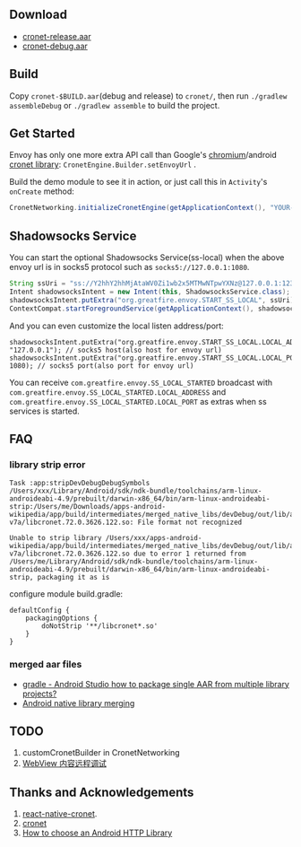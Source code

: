 
## Download

- [cronet-release.aar](https://envoy.greatfire.org/static/cronet-release.aar)
- [cronet-debug.aar](https://envoy.greatfire.org/static/cronet-debug.aar)

## Build

Copy `cronet-$BUILD.aar`(debug and release) to `cronet/`, then run `./gradlew assembleDebug` or `./gradlew assemble` to build the project.

## Get Started

Envoy has only one more extra API call than Google's [chromium](https://chromium.googlesource.com/chromium/src/+/master/components/cronet/)/android [cronet library](https://developer.android.com/guide/topics/connectivity/cronet): `CronetEngine.Builder.setEnvoyUrl` .

Build the demo module to see it in action, or just call this in `Activity`'s `onCreate` method:

```java
CronetNetworking.initializeCronetEngine(getApplicationContext(), "YOUR-ENVOY-URL"); // set envoy url here, read native/README.md for all supported formats.
```

## Shadowsocks Service

You can start the optional Shadowsocks Service(ss-local) when the above envoy url is in socks5 protocol such as `socks5://127.0.0.1:1080`.
```java
String ssUri = "ss://Y2hhY2hhMjAtaWV0Zi1wb2x5MTMwNTpwYXNz@127.0.0.1:1234"; // your ss server connection url
Intent shadowsocksIntent = new Intent(this, ShadowsocksService.class);
shadowsocksIntent.putExtra("org.greatfire.envoy.START_SS_LOCAL", ssUri);
ContextCompat.startForegroundService(getApplicationContext(), shadowsocksIntent);
```

And you can even customize the local listen address/port:
```
shadowsocksIntent.putExtra("org.greatfire.envoy.START_SS_LOCAL.LOCAL_ADDRESS", "127.0.0.1"); // socks5 host(also host for envoy url)
shadowsocksIntent.putExtra("org.greatfire.envoy.START_SS_LOCAL.LOCAL_PORT", 1080); // socks5 port(also port for envoy url)
```

You can receive `com.greatfire.envoy.SS_LOCAL_STARTED` broadcast with  
 `com.greatfire.envoy.SS_LOCAL_STARTED.LOCAL_ADDRESS` and `com.greatfire.envoy.SS_LOCAL_STARTED.LOCAL_PORT` as extras when ss services is started.

## FAQ

### library strip error
```
Task :app:stripDevDebugDebugSymbols
/Users/xxx/Library/Android/sdk/ndk-bundle/toolchains/arm-linux-androideabi-4.9/prebuilt/darwin-x86_64/bin/arm-linux-androideabi-strip:/Users/me/Downloads/apps-android-wikipedia/app/build/intermediates/merged_native_libs/devDebug/out/lib/armeabi-v7a/libcronet.72.0.3626.122.so: File format not recognized

Unable to strip library /Users/xxx/apps-android-wikipedia/app/build/intermediates/merged_native_libs/devDebug/out/lib/armeabi-v7a/libcronet.72.0.3626.122.so due to error 1 returned from /Users/me/Library/Android/sdk/ndk-bundle/toolchains/arm-linux-androideabi-4.9/prebuilt/darwin-x86_64/bin/arm-linux-androideabi-strip, packaging it as is
```

configure module build.gradle:
```
defaultConfig {
    packagingOptions {
        doNotStrip '**/libcronet*.so'
    }
}
```

### merged aar files
- [gradle - Android Studio how to package single AAR from multiple library projects?](https://stackoverflow.com/questions/20700581/android-studio-how-to-package-single-aar-from-multiple-library-projects/20715155#20715155)
- [Android native library merging](https://engineering.fb.com/android/android-native-library-merging/)

## TODO
1. customCronetBuilder in CronetNetworking
2. [WebView 内容远程调试](https://hearrain.com/webview-remote-debugging)

## Thanks and Acknowledgements
1. [react-native-cronet](https://github.com/akshetpandey/react-native-cronet).
2. [cronet](https://github.com/lizhangqu/cronet)
2. [How to choose an Android HTTP Library](https://appdevelopermagazine.com/how-to-choose-an-android-http-library/)
